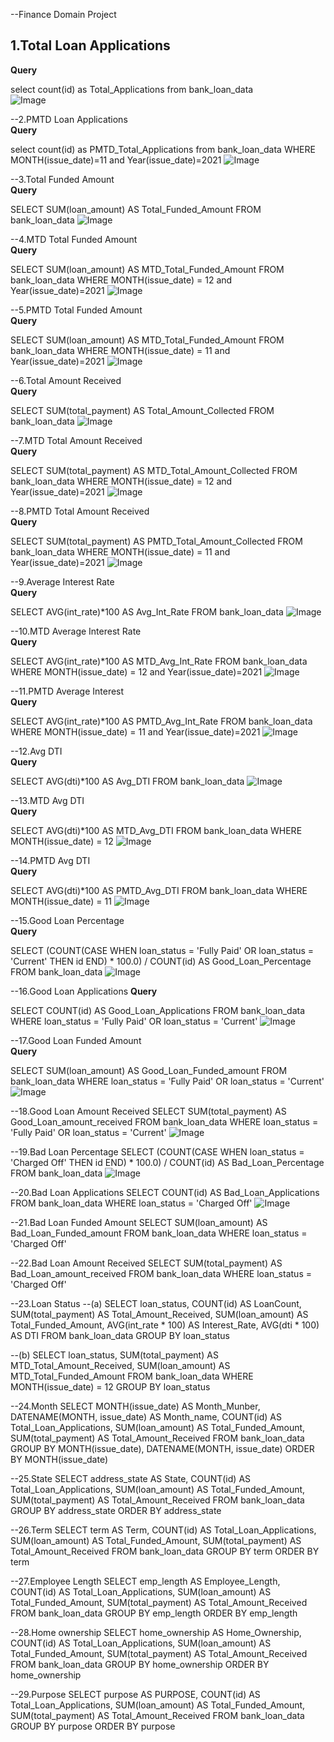 --Finance Domain Project



## 1.Total Loan Applications  
**Query**  
  
select count(id) as Total_Applications from bank_loan_data  
![Image](https://github.com/user-attachments/assets/c0b87e0b-9f90-4621-b248-49afa035e8c2)


--2.PMTD Loan Applications  
**Query**  
  
select count(id) as PMTD_Total_Applications from bank_loan_data
WHERE MONTH(issue_date)=11 and Year(issue_date)=2021
![Image](https://github.com/user-attachments/assets/daa81fd4-5279-4473-a790-39b42df70362)

--3.Total Funded Amount  
**Query**  
  
SELECT SUM(loan_amount) AS Total_Funded_Amount FROM bank_loan_data
![Image](https://github.com/user-attachments/assets/f5c0e47f-7c2d-4021-93ac-78679422aecc)

--4.MTD Total Funded Amount    
**Query**  
  
SELECT SUM(loan_amount) AS MTD_Total_Funded_Amount FROM bank_loan_data
WHERE MONTH(issue_date) = 12 and Year(issue_date)=2021
![Image](https://github.com/user-attachments/assets/541fd884-71c5-4ab7-8ee4-0df3ca90434e)


--5.PMTD Total Funded Amount  
**Query**  
  
SELECT SUM(loan_amount) AS MTD_Total_Funded_Amount FROM bank_loan_data
WHERE MONTH(issue_date) = 11 and Year(issue_date)=2021
![Image](https://github.com/user-attachments/assets/0a80ee2d-a042-4550-b2b6-a15452094bce)

--6.Total Amount Received  
**Query**  
  
SELECT SUM(total_payment) AS Total_Amount_Collected FROM bank_loan_data
![Image](https://github.com/user-attachments/assets/39c84871-4eb3-4e4d-9be9-cea93852d4ce)


--7.MTD Total Amount Received  
**Query**  
  
SELECT SUM(total_payment) AS MTD_Total_Amount_Collected FROM bank_loan_data
WHERE MONTH(issue_date) = 12 and Year(issue_date)=2021
![Image](https://github.com/user-attachments/assets/e1ee0e29-59e8-4495-8d86-0427ce6af0e4)


--8.PMTD Total Amount Received  
**Query**  
  
SELECT SUM(total_payment) AS PMTD_Total_Amount_Collected FROM bank_loan_data
WHERE MONTH(issue_date) = 11 and Year(issue_date)=2021
![Image](https://github.com/user-attachments/assets/0e6fc805-a0e1-41c9-838c-4465521233cc)


--9.Average Interest Rate  
**Query**  
  
SELECT AVG(int_rate)*100 AS Avg_Int_Rate FROM bank_loan_data
![Image](https://github.com/user-attachments/assets/ea74dfc2-6fce-417f-9d25-b3636b41f58e)


--10.MTD Average Interest Rate  
**Query**  
  
SELECT AVG(int_rate)*100 AS MTD_Avg_Int_Rate FROM bank_loan_data
WHERE MONTH(issue_date) = 12 and Year(issue_date)=2021
![Image](https://github.com/user-attachments/assets/23b27c7d-ffc0-4717-bf31-556094dd36cd)


--11.PMTD Average Interest  
**Query**  
  
SELECT AVG(int_rate)*100 AS PMTD_Avg_Int_Rate FROM bank_loan_data
WHERE MONTH(issue_date) = 11 and Year(issue_date)=2021
![Image](https://github.com/user-attachments/assets/97f287de-2533-4dc8-83b3-32e74a2fb760)

--12.Avg DTI  
**Query**  
  
SELECT AVG(dti)*100 AS Avg_DTI FROM bank_loan_data
![Image](https://github.com/user-attachments/assets/91490035-831f-4de7-b268-73860e986f84)

--13.MTD Avg DTI  
**Query**  
  
SELECT AVG(dti)*100 AS MTD_Avg_DTI FROM bank_loan_data
WHERE MONTH(issue_date) = 12
![Image](https://github.com/user-attachments/assets/5d1aa824-f331-485a-986d-67c87c4b1cdb)
  
--14.PMTD Avg DTI  
**Query**  
  
SELECT AVG(dti)*100 AS PMTD_Avg_DTI FROM bank_loan_data
WHERE MONTH(issue_date) = 11
![Image](https://github.com/user-attachments/assets/b931c245-55c8-4c34-a651-669db0f73840)

--15.Good Loan Percentage  
**Query**  
  
SELECT
    (COUNT(CASE WHEN loan_status = 'Fully Paid' OR loan_status = 'Current' THEN id END) * 100.0) / 
	COUNT(id) AS Good_Loan_Percentage
FROM bank_loan_data
![Image](https://github.com/user-attachments/assets/b6d3356f-bcb0-479a-9e63-be7dadb83dd2)

--16.Good Loan Applications 
**Query**  
  
SELECT COUNT(id) AS Good_Loan_Applications FROM bank_loan_data
WHERE loan_status = 'Fully Paid' OR loan_status = 'Current'
![Image](https://github.com/user-attachments/assets/be14b7ea-61fa-4875-9247-aae8d005bf88)

--17.Good Loan Funded Amount  
**Query**  
  
SELECT SUM(loan_amount) AS Good_Loan_Funded_amount FROM bank_loan_data
WHERE loan_status = 'Fully Paid' OR loan_status = 'Current'
![Image](https://github.com/user-attachments/assets/90477ce8-b309-4992-a275-249d07ae1f45)

--18.Good Loan Amount Received
SELECT SUM(total_payment) AS Good_Loan_amount_received FROM bank_loan_data
WHERE loan_status = 'Fully Paid' OR loan_status = 'Current'
![Image](https://github.com/user-attachments/assets/55fd80d1-1733-4806-8a59-7e6f9c7f6249)


--19.Bad Loan Percentage
SELECT
    (COUNT(CASE WHEN loan_status = 'Charged Off' THEN id END) * 100.0) / 
	COUNT(id) AS Bad_Loan_Percentage
FROM bank_loan_data
![Image](https://github.com/user-attachments/assets/5ce250ef-60e0-424f-bdc9-0572f6735cec)

--20.Bad Loan Applications
SELECT COUNT(id) AS Bad_Loan_Applications FROM bank_loan_data
WHERE loan_status = 'Charged Off'
![Image](https://github.com/user-attachments/assets/32203575-0f1c-42c0-b10f-d18b06d47bff)

--21.Bad Loan Funded Amount
SELECT SUM(loan_amount) AS Bad_Loan_Funded_amount FROM bank_loan_data
WHERE loan_status = 'Charged Off'

--22.Bad Loan Amount Received
SELECT SUM(total_payment) AS Bad_Loan_amount_received FROM bank_loan_data
WHERE loan_status = 'Charged Off'

--23.Loan Status
--(a)
SELECT
        loan_status,
        COUNT(id) AS LoanCount,
        SUM(total_payment) AS Total_Amount_Received,
        SUM(loan_amount) AS Total_Funded_Amount,
        AVG(int_rate * 100) AS Interest_Rate,
        AVG(dti * 100) AS DTI
    FROM
        bank_loan_data
    GROUP BY
        loan_status

--(b)
SELECT 
	loan_status, 
	SUM(total_payment) AS MTD_Total_Amount_Received, 
	SUM(loan_amount) AS MTD_Total_Funded_Amount 
FROM bank_loan_data
WHERE MONTH(issue_date) = 12 
GROUP BY loan_status

--24.Month
SELECT 
	MONTH(issue_date) AS Month_Munber, 
	DATENAME(MONTH, issue_date) AS Month_name, 
	COUNT(id) AS Total_Loan_Applications,
	SUM(loan_amount) AS Total_Funded_Amount,
	SUM(total_payment) AS Total_Amount_Received
FROM bank_loan_data
GROUP BY MONTH(issue_date), DATENAME(MONTH, issue_date)
ORDER BY MONTH(issue_date)

--25.State
SELECT 
	address_state AS State, 
	COUNT(id) AS Total_Loan_Applications,
	SUM(loan_amount) AS Total_Funded_Amount,
	SUM(total_payment) AS Total_Amount_Received
FROM bank_loan_data
GROUP BY address_state
ORDER BY address_state

--26.Term
SELECT 
	term AS Term, 
	COUNT(id) AS Total_Loan_Applications,
	SUM(loan_amount) AS Total_Funded_Amount,
	SUM(total_payment) AS Total_Amount_Received
FROM bank_loan_data
GROUP BY term
ORDER BY term

--27.Employee Length
SELECT 
	emp_length AS Employee_Length, 
	COUNT(id) AS Total_Loan_Applications,
	SUM(loan_amount) AS Total_Funded_Amount,
	SUM(total_payment) AS Total_Amount_Received
FROM bank_loan_data
GROUP BY emp_length
ORDER BY emp_length

--28.Home ownership
SELECT 
	home_ownership AS Home_Ownership, 
	COUNT(id) AS Total_Loan_Applications,
	SUM(loan_amount) AS Total_Funded_Amount,
	SUM(total_payment) AS Total_Amount_Received
FROM bank_loan_data
GROUP BY home_ownership
ORDER BY home_ownership

--29.Purpose
SELECT 
	purpose AS PURPOSE, 
	COUNT(id) AS Total_Loan_Applications,
	SUM(loan_amount) AS Total_Funded_Amount,
	SUM(total_payment) AS Total_Amount_Received
FROM bank_loan_data
GROUP BY purpose
ORDER BY purpose













